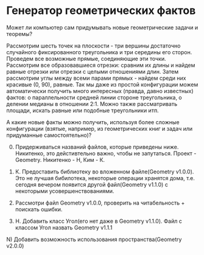 # Генератор геометрических фактов
Может ли компьютер сам придумывать новые геометрические задачи и теоремы?

Рассмотрим шесть точек на плоскости - три вершины достаточно случайного фиксированного треугольника и три середины его сторон. Проведем все возможные прямые, соединяющие эти точки. Рассмотрим все образовавшиеся отрезки: сравним их длины и найдем равные отрезки или отрезки с целыми отношениями длин. Затем рассмотрим углы между всеми парами прямых - найдем среди них красивые (0, 90), равные. Так мы даже из простой конфигурации можем автоматически получить много интересных (правда, давно известных) фактов: о параллельности средней линии стороне треугольника, о делении медианы в отношении 2:1. Можно также рассматривать площади, искать равные или подобные треугольники итп.

А какие новые факты можно получить, используя более сложные конфигурации (взятые, например, из геометрических книг и задач или придуманные самостоятельно)?


0) Придерживаться названий файлов, которые приведены ниже. Никитенко, это дейстивтельно важно, чтобы не запутаться. Проект - Geometry. Никитенко - Н, Ким - К.

1) К. Предоставить библиотеку во вложенном файле(Geometry v1.0.0). Это не лучшая бибилотека, некоторые операции хранятся дома, т.е. сегодня вечером появится другой файл(Geometry v1.1.0) с некоторыми усовершенствованиями.

2) Рассмотри файл Geometry v1.0.0, проверить на читабельность + поискать ошибки.

3) Н. Добавить класс Угол(его нет даже в Geometry v1.1.0). Файл с классом Угол назвать Geometry v1.1.1

N) Добавить возможность использования пространства(Geometry v2.0.0)
